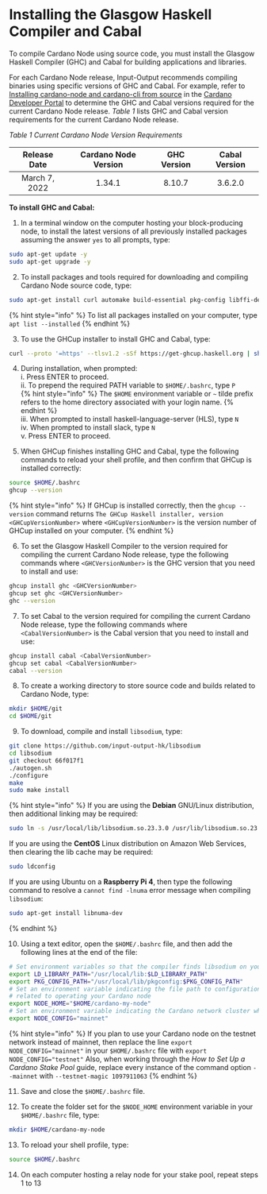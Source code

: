 # Installing the Glasgow Haskell Compiler and Cabal

To compile Cardano Node using source code, you must install the Glasgow Haskell Compiler (GHC) and Cabal for building applications and libraries.

<!-- Reference:
https://www.haskell.org/cabal/ -->

For each Cardano Node release, Input-Output recommends compiling binaries using specific versions of GHC and Cabal. For example, refer to [Installing cardano-node and cardano-cli from source](https://developers.cardano.org/docs/get-started/installing-cardano-node/) in the [Cardano Developer Portal](https://developers.cardano.org/docs/get-started/) to determine the GHC and Cabal versions required for the current Cardano Node release. _Table 1_ lists GHC and Cabal version requirements for the current Cardano Node release.

_Table 1 Current Cardano Node Version Requirements_

|  Release Date  |  Cardano Node Version  |  GHC Version   | Cabal Version  |
|:--------------:|:----------------------:|:--------------:|:--------------:|
|  March 7, 2022 |         1.34.1         |     8.10.7     |    3.6.2.0     |

**To install GHC and Cabal:**

1. In a terminal window on the computer hosting your block-producing node, to install the latest versions of all previously installed packages assuming the answer `yes` to all prompts, type:
```bash
sudo apt-get update -y
sudo apt-get upgrade -y
```

2. To install packages and tools required for downloading and compiling Cardano Node source code, type:
```bash
sudo apt-get install curl automake build-essential pkg-config libffi-dev libgmp-dev libssl-dev libtinfo-dev libsystemd-dev zlib1g-dev make g++ tmux git jq wget libncursesw5 libtool autoconf -y
```
{% hint style="info" %}
To list all packages installed on your computer, type `apt list --installed`
{% endhint %}

<!-- In addition, the previous procedure recommended typing the command sudo apt-get install bc rsync htop libncurses-dev libtinfo5 Currently in the guide, instructions for installing bc and rsync are included when needed, and htop is not used. libncurses-dev and libtinfo5 are installed automatically. -->

3. To use the GHCup installer to install GHC and Cabal, type:
```bash
curl --proto '=https' --tlsv1.2 -sSf https://get-ghcup.haskell.org | sh
```

4. During installation, when prompted:  
  i. Press ENTER to proceed.  
  ii. To prepend the required PATH variable to `$HOME/.bashrc`, type `P`  
  {% hint style="info" %}
  The `$HOME` environment variable or `~` tilde prefix refers to the home directory associated with your login name.
  {% endhint %}  
  iii. When prompted to install haskell-language-server (HLS), type `N`  
  iv. When prompted to install slack, type `N`  
  v. Press ENTER to proceed.

<!-- References:
http://www.gnu.org/software/bash/manual/html_node/Tilde-Expansion.html
https://stackoverflow.com/questions/39331531/difference-between-login-name-and-user-name -->

5. When GHCup finishes installing GHC and Cabal, type the following commands to reload your shell profile, and then confirm that GHCup is installed correctly:
```bash
source $HOME/.bashrc
ghcup --version
```
{% hint style="info" %}
If GHCup is installed correctly, then the `ghcup --version` command returns `The GHCup Haskell installer, version <GHCupVersionNumber>` where `<GHCupVersionNumber>` is the version number of GHCup installed on your computer.
{% endhint %}

6. To set the Glasgow Haskell Compiler to the version required for compiling the current Cardano Node release, type the following commands where `<GHCVersionNumber>` is the GHC version that you need to install and use:
```bash
ghcup install ghc <GHCVersionNumber>
ghcup set ghc <GHCVersionNumber>
ghc --version
```

7. To set Cabal to the version required for compiling the current Cardano Node release, type the following commands where `<CabalVersionNumber>` is the Cabal version that you need to install and use:
```bash
ghcup install cabal <CabalVersionNumber>
ghcup set cabal <CabalVersionNumber>
cabal --version
```

8. To create a working directory to store source code and builds related to Cardano Node, type:
```bash
mkdir $HOME/git
cd $HOME/git
```

9. To download, compile and install `libsodium`, type:
```bash
git clone https://github.com/input-output-hk/libsodium
cd libsodium
git checkout 66f017f1
./autogen.sh
./configure
make
sudo make install
```  
{% hint style="info" %}
If you are using the **Debian** GNU/Linux distribution, then additional linking may be required:
```bash
sudo ln -s /usr/local/lib/libsodium.so.23.3.0 /usr/lib/libsodium.so.23
```
If you are using the **CentOS** Linux distribution on Amazon Web Services, then clearing the lib cache may be required:
```bash
sudo ldconfig
```
If you are using Ubuntu on a **Raspberry Pi 4**, then type the following command to resolve a `cannot find -lnuma` error message when compiling `libsodium`:
```bash
sudo apt-get install libnuma-dev
```
{% endhint %}

10. Using a text editor, open the `$HOME/.bashrc` file, and then add the following lines at the end of the file:
```bash
# Set environment variables so that the compiler finds libsodium on your computer
export LD_LIBRARY_PATH="/usr/local/lib:$LD_LIBRARY_PATH"
export PKG_CONFIG_PATH="/usr/local/lib/pkgconfig:$PKG_CONFIG_PATH"
# Set an environment variable indicating the file path to configuration files and scripts
# related to operating your Cardano node
export NODE_HOME="$HOME/cardano-my-node"
# Set an environment variable indicating the Cardano network cluster where your node runs
export NODE_CONFIG="mainnet"
```
{% hint style="info" %}
If you plan to use your Cardano node on the testnet network instead of mainnet, then replace the line `export NODE_CONFIG="mainnet"` in your `$HOME/.bashrc` file with `export NODE_CONFIG="testnet"` Also, when working through the _How to Set Up a Cardano Stake Pool_ guide, replace every instance of the command option `--mainnet` with `--testnet-magic 1097911063`
{% endhint %}

11. Save and close the `$HOME/.bashrc` file.

12. To create the folder set for the `$NODE_HOME` environment variable in your `$HOME/.bashrc` file, type:
```bash
mkdir $HOME/cardano-my-node
```

13. To reload your shell profile, type:
```bash
source $HOME/.bashrc
```

14. On each computer hosting a relay node for your stake pool, repeat steps 1 to 13